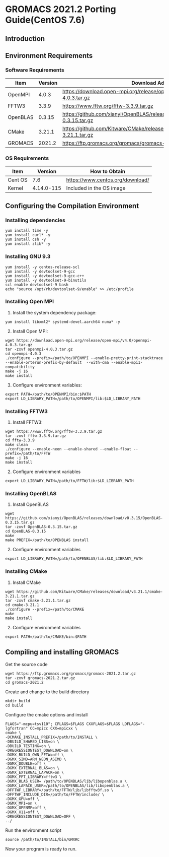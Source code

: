 # GROMACS 2021.2 Porting Guide(CentOS 7.6)

## Introduction

## Environment Requirements

### Software Requirements

| Item     | Version | Download Address                                             |
| -------- | ------- | ------------------------------------------------------------ |
| OpenMPI  | 4.0.3   | https://download.open-mpi.org/release/open-mpi/v4.0/openmpi-4.0.3.tar.gz |
| FFTW3    | 3.3.9   | https://www.fftw.org/fftw-3.3.9.tar.gz                       |
| OpenBLAS | 0.3.15  | https://github.com/xianyi/OpenBLAS/releases/download/v0.3.15/OpenBLAS-0.3.15.tar.gz |
| CMake    | 3.21.1  | https://github.com/Kitware/CMake/releases/download/v3.21.1/cmake-3.21.1.tar.gz |
| GROMACS  | 2021.2  | https://ftp.gromacs.org/gromacs/gromacs-2021.2.tar.gz        |

### OS Requirements

| Item    | Version    | How to Obtain                    |
| ------- | ---------- | -------------------------------- |
| Cent OS | 7.6        | https://www.centos.org/download/ |
| Kernel  | 4.14.0-115 | Included in the OS image         |

## Configuring the Compilation Environment

### Installing dependencies


```shell
yum install time -y
yum install curl* -y
yum install csh -y
yum install zlib* -y
```

### Installing GNU 9.3


```shell
yum install -y centos-release-scl
yum install -y devtoolset-9-gcc
yum install -y devtoolset-9-gcc-c++
yum install -y devtoolset-9-binutils
scl enable devtoolset-9 bash
echo "source /opt/rh/devtoolset-9/enable" >> /etc/profile
```

### Installing Open MPI

1. Install the system dependency package:


```shell
yum install libxml2* systemd-devel.aarch64 numa* -y
```

2. Install Open MPI:


```shell
wget https://download.open-mpi.org/release/open-mpi/v4.0/openmpi-4.0.3.tar.gz
tar -zxvf openmpi-4.0.3.tar.gz
cd openmpi-4.0.3
./configure --prefix=/path/to/OPENMPI --enable-pretty-print-stacktrace --enable-orterun-prefix-by-default  --with-cma --enable-mpi1-compatibility
make -j 16
make install
```

3. Configure environment variables:


```shell
export PATH=/path/to/OPENMPI/bin:$PATH
export LD_LIBRARY_PATH=/path/to/OPENMPI/lib:$LD_LIBRARY_PATH
```

### Installing FFTW3

1. Install FFTW3:

```shell
wget https://www.fftw.org/fftw-3.3.9.tar.gz
tar -zxvf fftw-3.3.9.tar.gz
cd fftw-3.3.9
make clean
./configure --enable-neon --enable-shared --enable-float --prefix=/path/to/FFTW
make -j 16
make install
```

2. Configure environment variables

```shell
export LD_LIBRARY_PATH=/path/to/FFTW/lib:$LD_LIBRARY_PATH
```

### Installing OpenBLAS

1. Install OpenBLAS

```shell
wget https://github.com/xianyi/OpenBLAS/releases/download/v0.3.15/OpenBLAS-0.3.15.tar.gz
tar -zxvf OpenBLAS-0.3.15.tar.gz
cd OpenBLAS-0.3.15
make
make PREFIX=/path/to/OPENBLAS install
```

2. Configure environment variables

```shell
export LD_LIBRARY_PATH=/path/to/OPENBLAS/lib:$LD_LIBRARY_PATH
```

### Installing CMake

1. Install CMake

```shell
wget https://github.com/Kitware/CMake/releases/download/v3.21.1/cmake-3.21.1.tar.gz
tar -zxvf cmake-3.21.1.tar.gz
cd cmake-3.21.1
./configure --prefix=/path/to/CMAKE
make
make install
```

2. Configure environment variables

```shell
export PATH=/path/to/CMAKE/bin:$PATH
```

## Compiling and installing GROMACS

Get the source code

```shell
wget https://ftp.gromacs.org/gromacs/gromacs-2021.2.tar.gz
tar -zxvf gromacs-2021.2.tar.gz
cd gromacs-2021.2
```

Create and change to the build directory

```shell
mkdir build
cd build
```

Configure the cmake options and install

```shell
FLAGS="-mcpu=tsv110"; CFLAGS=$FLAGS CXXFLAGS=$FLAGS LDFLAGS="-lgfortran" CC=mpicc CXX=mpicxx \
cmake \
-DCMAKE_INSTALL_PREFIX=/path/to/INSTALL \
-DBUILD_SHARED_LIBS=on \
-DBUILD_TESTING=on \
-DREGRESSIONTEST_DOWNLOAD=on \
-DGMX_BUILD_OWN_FFTW=off \
-DGMX_SIMD=ARM_NEON_ASIMD \
-DGMX_DOUBLE=off \
-DGMX_EXTERNAL_BLAS=on \
-DGMX_EXTERNAL_LAPACK=on \
-DGMX_FFT_LIBRARY=fftw3 \
-DGMX_BLAS_USER= /path/to/OPENBLAS/lib/libopenblas.a \
-DGMX_LAPACK_USER=/path/to/OPENBLAS/lib/libopenblas.a \
-DFFTWF_LIBRARY=/path/to/FFTW/lib/libfftw3f.so \
-DFFTWF_INCLUDE_DIR=/path/to/FFTW/include/ \
-DGMX_GPU=off \
-DGMX_MPI=on \
-DGMX_OPENMP=off \
-DGMX_X11=off \
-DREGRESSIONTEST_DOWNLOAD=OFF \
../
```

Run the environment script

```shell
source /path/to/INSTALL/bin/GMXRC
```

Now your program is ready to run.
